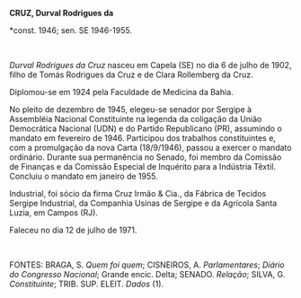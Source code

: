 **CRUZ, Durval Rodrigues da**

\*const. 1946; sen. SE 1946-1955.

 

*Durval Rodrigues da Cruz* nasceu em Capela (SE) no dia 6 de julho de
1902, filho de Tomás Rodrigues da Cruz e de Clara Rollemberg da Cruz.

Diplomou-se em 1924 pela Faculdade de Medicina da Bahia.

No pleito de dezembro de 1945, elegeu-se senador por Sergipe à
Assembléia Nacional Constituinte na legenda da coligação da União
Democrática Nacional (UDN) e do Partido Republicano (PR), assumindo o
mandato em fevereiro de 1946. Participou dos trabalhos constituintes e,
com a promulgação da nova Carta (18/9/1946), passou a exercer o mandato
ordinário. Durante sua permanência no Senado, foi membro da Comissão de
Finanças e da Comissão Especial de Inquérito para a Indústria Têxtil.
Concluiu o mandato em janeiro de 1955.

Industrial, foi sócio da firma Cruz Irmão & Cia., da Fábrica de Tecidos
Sergipe Industrial, da Companhia Usinas de Sergipe e da Agrícola Santa
Luzia, em Campos (RJ).

Faleceu no dia 12 de julho de 1971.

 

FONTES: BRAGA, S. *Quem foi quem*; CISNEIROS, A. *Parlamentares*;
*Diário do Congresso Nacional*; Grande encic. Delta; SENADO. *Relação*;
SILVA, G. *Constituinte*; TRIB. SUP. ELEIT. *Dados* (1).

 
